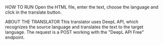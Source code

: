 HOW TO RUN
Open the HTML file, enter the text, choose the language and click in the translate button. 

ABOUT THE TRANSLATOR
This translator uses DeepL API, which recognizes the source language and translates the text to the target language.
The request is a POST working with the "DeepL API Free" endpoint.